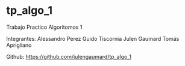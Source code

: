 # tp_algo_1

Trabajo Practico Algoritomos 1

Integrantes:
   Alessandro Perez
   Guido Tiscornia
   Julen Gaumard
   Tomás Aprigliano

Github:
    https://github.com/julengaumard/tp_algo_1